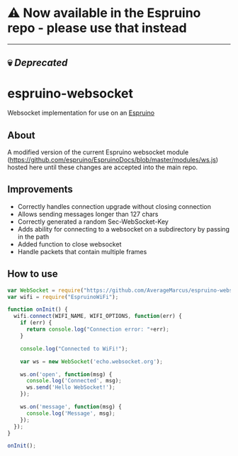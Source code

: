 # :warning: Now available in the Espruino repo - please use that instead

---

## :skull: _Deprecated_

# espruino-websocket
Websocket implementation for use on an [Espruino](http://www.espruino.com/)

## About

A modified version of the current Espruino websocket module (https://github.com/espruino/EspruinoDocs/blob/master/modules/ws.js) hosted here until these changes are accepted into the main repo.

## Improvements
* Correctly handles connection upgrade without closing connection
* Allows sending messages longer than 127 chars
* Correctly generated a random Sec-WebSocket-Key
* Adds ability for connecting to a websocket on a subdirectory by passing in the path
* Added function to close websocket
* Handle packets that contain multiple frames

## How to use

```js
var WebSocket = require("https://github.com/AverageMarcus/espruino-websocket/blob/master/websocket.js");
var wifi = require("EspruinoWiFi");

function onInit() {
  wifi.connect(WIFI_NAME, WIFI_OPTIONS, function(err) {
    if (err) {
      return console.log("Connection error: "+err);
    }

    console.log("Connected to WiFi!");

    var ws = new WebSocket('echo.websocket.org');

    ws.on('open', function(msg) {
      console.log('Connected', msg);
      ws.send('Hello WebSocket!');
    });

    ws.on('message', function(msg) {
      console.log('Message', msg);
    });
  });
}

onInit();
```
